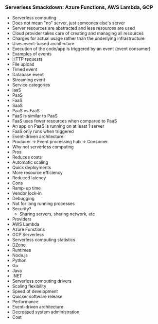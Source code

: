 ### Serverless Smackdown: Azure Functions, AWS Lambda, GCP
* Serverless computing
 * Does not mean "no" server, just someones else's server
 * Server resources are abstracted and less resources are used
  * Cloud provider takes care of creating and managing all resources
  * Charges for actual usage rather than the underlying infrastructure
* Uses event-based architecture
 * Execution of the code/app is triggered by an event (event consumer)
 * Examples of events
  * HTTP requests
  * File upload
  * Timed event
  * Database event
  * Streaming event
* Service categories
 * IaaS
 * PaaS
 * FaaS
 * SaaS
* PaaS vs FaaS
 * FaaS is similar to PaaS
 * FaaS uses fewer resources when compared to PaaS
  * An app on PaaS is running on at least 1 server
  * FaaS only runs when triggered
* Event-driven architecture
 * Producer -> Event processing hub -> Consumer
* Why not serverless computing
 * Pros
  * Reduces costs
  * Automatic scaling
  * Quick deployments
  * More resource efficiency
  * Reduced latency
 * Cons
  * Ramp-up time
  * Vendor lock-in
  * Debugging
  * Not for long running processes
  * Security?
    * Sharing servers, sharing network, etc
* Providers
 * AWS Lambda
 * Azure Functions
 * GCP Serverless
* Serverless computing statistics
 * [DZone](https://dzone.com/articles/the-state-of-serverless-computing-2021)
 * Runtimes
  * Node.js
  * Python
  * Go
  * Java
  * .NET
 * Serverless computing drivers
  * Scaling flexibility
  * Speed of development
  * Quicker software release
  * Performance
  * Event-driven architecture
  * Decreased system administration
  * Cost
